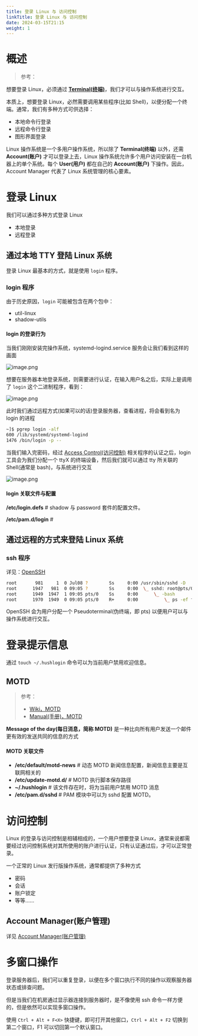 ```yaml
---
title: 登录 Linux 与 访问控制
linkTitle: 登录 Linux 与 访问控制
date: 2024-03-15T21:15
weight: 1
---
```


# 概述

> 参考：

想要登录 Linux，必须通过 [**Terminal(终端)**](/docs/1.操作系统/Terminal%20与%20Shell/Terminal%20与%20Shell.md)，我们才可以与操作系统进行交互。

本质上，想要登录 Linux，必然需要调用某些程序(比如 Shell)，以便分配一个终端。通常，我们有多种方式可供选择：

- 本地命令行登录
- 远程命令行登录
- 图形界面登录

Linux 操作系统是一个多用户操作系统，所以除了 **Terminal(终端)** 以外，还需 **Account(账户)** 才可以登录上去，Linux 操作系统允许多个用户访问安装在一台机器上的单个系统。每个 **User(用户)** 都在自己的 **Account(账户)** 下操作。因此，Account Manager 代表了 Linux 系统管理的核心要素。

# 登录 Linux

我们可以通过多种方式登录 Linux

- 本地登录
- 远程登录

## 通过本地 TTY 登陆 Linux 系统

登录 Linux 最基本的方式，就是使用 `login` 程序。

### login 程序

由于历史原因，`login` 可能被包含在两个包中：

- util-linux
- shadow-utils

#### login 的登录行为

当我们刚刚安装完操作系统，systemd-logind.service 服务会让我们看到这样的画面

![image.png](https://notes-learning.oss-cn-beijing.aliyuncs.com/linux_login/1634785246289-3a353c73-2899-4b6c-8341-ffc4a02008ef.png)

想要在服务器本地登录系统，则需要进行认证，在输入用户名之后，实际上是调用了 `login` 这个二进制程序，看到：

![image.png](https://notes-learning.oss-cn-beijing.aliyuncs.com/linux_login/1634785206973-885fa7fb-3dfb-4fb1-80c8-1c56cb903974.png)

此时我们通过远程方式(如果可以的话)登录服务器，查看进程，将会看到名为 login 的进程

```bash
~]$ pgrep login -alf
600 /lib/systemd/systemd-logind
1476 /bin/login -p --
```

当我们输入完密码，经过 [Access Control(访问控制)](/docs/1.操作系统/登录%20Linux%20与%20访问控制/Access%20Control(访问控制)/Access%20Control(访问控制).md) 相关程序的认证之后，login 工具会为我们分配一个 ttyX 的终端设备，然后我们就可以通过 tty 所关联的 Shell(通常是 bash)，与系统进行交互

![image.png](https://notes-learning.oss-cn-beijing.aliyuncs.com/linux_login/1634785329507-0cb1fcec-8c6e-4fd0-a99f-005a2b19807e.png)

#### login 关联文件与配置

**/etc/login.defs** # shadow 与 password 套件的配置文件。

**/etc/pam.d/login** #

## 通过远程的方式来登陆 Linux 系统

### ssh 程序

详见：[OpenSSH](/docs/4.数据通信/Utility/OpenSSH/OpenSSH.md)

```bash
root       981     1  0 Jul08 ?        Ss     0:00 /usr/sbin/sshd -D
root      1947   981  0 09:05 ?        Ss     0:00  \_ sshd: root@pts/0
root      1949  1947  1 09:05 pts/0    Ss     0:00      \_ -bash
root      1970  1949  0 09:05 pts/0    R+     0:00          \_ ps -ef f
```

OpenSSH 会为用户分配一个 Pseudoterminal(伪终端，即 pts) 以便用户可以与操作系统进行交互。

# 登录提示信息

通过 `touch ~/.hushlogin` 命令可以为当前用户禁用欢迎信息。

## MOTD

> 参考：
>
> - [Wiki，MOTD](https://en.wikipedia.org/wiki/Motd_(Unix))
> - [Manual(手册)，MOTD](https://man7.org/linux/man-pages/man5/motd.5.html)

**Message of the day(每日消息，简称 MOTD)** 是一种比向所有用户发送一个邮件更有效的发送共同的信息的方式

#### MOTD 关联文件

- **/etc/default/motd-news** # 动态 MOTD 新闻信息配置，新闻信息主要是互联网相关的
- **/etc/update-motd.d/** # MOTD 执行脚本保存路径
- **~/.hushlogin** # 该文件存在时，将为当前用户禁用 MOTD 消息
- **/etc/pam.d/sshd** # PAM 模块中可以为 sshd 配置 MOTD。

# 访问控制

Linux 的登录与访问控制是相辅相成的，一个用户想要登录 Linux，通常来说都需要经过访问控制系统对其所使用的账户进行认证，只有认证通过后，才可以正常登录。

一个正常的 Linux 发行版操作系统，通常都提供了多种方式

- 密码
- 会话
- 账户锁定
- 等等......

## Account Manager(账户管理)

详见 [Account Manager(账户管理)](/docs/1.操作系统/登录%20Linux%20与%20访问控制/Account%20Manager(账户管理)/Account%20Manager(账户管理).md)

# 多窗口操作

登录服务器后，我们可以重复登录，以便在多个窗口执行不同的操作以观察服务器状态或排查问题。

但是当我们在机房通过显示器连接到服务器时，是不像使用 ssh 命令一样方便的，但是依然可以实现多窗口操作。

使用 `Ctrl + Alt + F<X>` 快捷键，即可打开其他窗口，`Ctrl + Alt + F2` 切换到第二个窗口，F1 可以切回第一个默认窗口。
